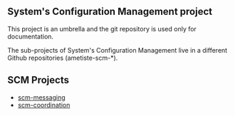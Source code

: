 ## System's Configuration Management project
This project is an umbrella and the git repository is used only for documentation.

The sub-projects of System's Configuration Management live in a different Github repositories (ametiste-scm-*).

## SCM Projects

* [scm-messaging](https://github.com/ametiste-oss/ametiste-scm-messaging)
* [scm-coordination](https://github.com/ametiste-oss/ametiste-scm-coordination)
